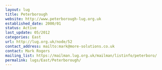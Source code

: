```yaml
---
layout: lug
title: Peterborough
website: http://www.peterborough-lug.org.uk
established_date: 2000/01
status: Active
last_update: 05/2012
categories: East
url: http://lug.org.uk/node/52
contact_address: mailto:mark@more-solutions.co.uk
contact: Mark Rogers
mailing_list: https://mailman.lug.org.uk/mailman/listinfo/peterboro/
permalink: lugs/East/Peterborough/
---
```

